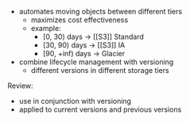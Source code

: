 - automates moving objects between different tiers
  - maximizes cost effectiveness
  - example:
    - \[0, 30) days    -> [[S3]] Standard
    - \[30, 90) days   -> [[S3]] IA
    - \[90, +inf) days -> Glacier
- combine lifecycle management with versioning
  - different versions in different storage tiers

Review:
- use in conjunction with versioning
- applied to current versions and previous versions